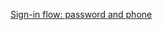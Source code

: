 [Sign-in flow: password and phone](/docs/guides/oie-embedded-sdk-use-case-sign-in-pwd-phone/aspnet/main/)
